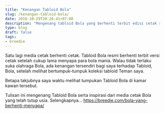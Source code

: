 ```yaml
---
title: "Kenangan Tabloid Bola"
slug: /kenangan-tabloid-bola/
date: 2018-10-29T20:26:41+07:00
description: "Mengenang tabloid Bola yang berhenti terbit edisi cetak setelah cukup lama menyapa para bola mania."
type: blog
draft: false
tags:
- breedie
---
```


Satu lagi media cetak berhenti cetak. Tabloid Bola resmi berhenti terbit versi cetak setelah cukup lama menyapa para bola mania. Walau tidak terlaku suka olahraga Bola, ada kenangan tersendiri bagi saya terhadap Tabloid, Bola, setelah melihat bertumpuk-tumpuk koleksi tabloid Teman saya.

Betapa takjubnya saya waktu melihat tumpukan Tabloid Bola di kamar kawan tersebut.

Tulisan ini mengenang Tabloid Bola serta inspirasi dari media cetak Bola yang telah tutup usia. Selengkapnya... https://breedie.com/bola-yang-berhenti-menyapa/